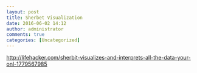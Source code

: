 ```yaml
---
layout: post
title: Sherbet Visualization
date: 2016-06-02 14:12
author: administrator
comments: true
categories: [Uncategorized]
---
```

<a href="http://lifehacker.com/sherbit-visualizes-and-interprets-all-the-data-your-onl-1779567985">http://lifehacker.com/sherbit-visualizes-and-interprets-all-the-data-your-onl-1779567985</a>

